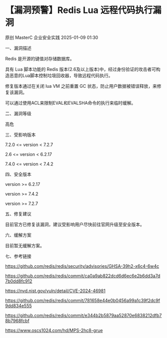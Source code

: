 #  【漏洞预警】Redis Lua 远程代码执行漏洞   
原创 MasterC  企业安全实践   2025-01-09 01:30  
  
一、漏洞描述  
  
Redis 是开源的键值对存储数据库。  
  
具有 Lua 脚本功能的 Redis 版本(2.6及以上版本)中，经过身份验证的攻击者可构造恶意的Lua脚本控制垃圾回收器，导致远程代码执行。  
  
修复版本通过在关闭 lua VM 之前重置 GC 状态，防止用户数据被错误释放，来修复该漏洞。  
  
可以通过使用ACL来限制EVAL和EVALSHA命令的执行来临时缓解。  
  
二、漏洞等级  
  
高危  
  
三、受影响版本  
  
7.2.0 <= version < 7.2.7  
  
2.6 <= version < 6.2.17  
  
7.4.0 <= version < 7.4.2  
  
四、安全版本  
  
version >= 6.2.17  
  
version >= 7.4.2  
  
version >= 7.2.7  
  
五、修复建议  
  
目前官方已修复该漏洞，建议受影响用户尽快前往官网升级至安全版本。  
  
六、缓解方案  
  
目前暂无缓解方案。  
  
七、参考链接  
  
https://github.com/redis/redis/security/advisories/GHSA-39h2-x6c4-6w4c  
  
https://github.com/redis/redis/commit/ca0a9ab822dcd6d6ec6e2b6dd3a7d7b0dd8fc912  
  
https://nvd.nist.gov/vuln/detail/CVE-2024-46981  
  
https://github.com/redis/redis/commit/781658e44e0b0456a99a1c39f2dc9f9dd834e555  
  
https://github.com/redis/redis/commit/e344b2b5879aa52870e6838212dfb78b7968fcbf  
  
https://www.oscs1024.com/hd/MPS-2hc8-grue  
  
  
